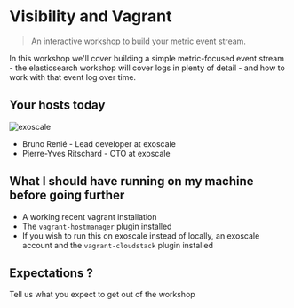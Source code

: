 # Visibility and Vagrant

> An interactive workshop to build your metric event stream.

In this workshop we'll cover building a simple metric-focused event
stream - the elasticsearch workshop will cover logs in plenty of
detail - and how to work with that event log over time.

## Your hosts today

![exoscale](https://www.exoscale.ch/static/img/exoscale-logo-full-black.png)

- Bruno Renié - Lead developer at exoscale
- Pierre-Yves Ritschard - CTO at exoscale

## What I should have running on my machine before going further

- A working recent vagrant installation
- The `vagrant-hostmanager` plugin installed
- If you wish to run this on exoscale instead of locally, an exoscale
  account and the `vagrant-cloudstack` plugin installed

## Expectations ?

Tell us what you expect to get out of the workshop



